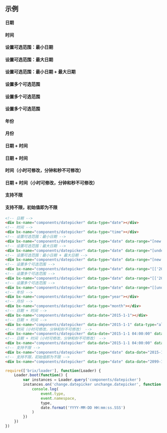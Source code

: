 ## 示例

<div class="bs-example">
    <div class="content">
        <div class="row">
            <div class="col-xs-6">
                <h4>日期</h4>
                <div bx-name="components/datepicker" data-type="date"></div>
            </div>
            <div class="col-xs-6">
                <h4>时间</h4>
                <div bx-name="components/datepicker" data-type="time"></div>
            </div>
        </div>
    </div>
</div>
<div class="bs-example">
    <div class="content">
        <div class="row">
            <div class="col-xs-6">
                <h4>设置可选范围：最小日期</h4>
                <div bx-name="components/datepicker" data-type="date" data-range="[new Date()]"></div>
            </div>
            <div class="col-xs-6">
                <h4>设置可选范围：最大日期</h4>
                <div bx-name="components/datepicker" data-type="date" data-range="[undefined, new Date()]"></div>
            </div>
        </div>
    </div>
</div>
<div class="bs-example">
    <div class="content">
        <div class="row">
            <div class="col-xs-6">
                <h4>设置可选范围：最小日期 + 最大日期</h4>
                <div bx-name="components/datepicker" data-type="date" data-range="[new Date(), '2015-3-14']"></div>
            </div>
            <div class="col-xs-6">
                <h4>设置多个可选范围</h4>
                <div bx-name="components/datepicker" data-type="date" data-range="[['2015-1-1', '2015-2-19'], ['2015-2-25', '2015-3-14']]"></div>
            </div>
        </div>
    </div>
</div>
<div class="bs-example">
    <div class="content">
        <div class="row">
            <div class="col-xs-6">
                <h4>设置多个可选范围</h4>
                <div bx-name="components/datepicker" data-type="date" data-range="[['2015-1-1', '2015-2-19'], ['2015-2-25']]"></div>
            </div>
            <div class="col-xs-6">
                <h4>设置多个可选范围</h4>
                <div bx-name="components/datepicker" data-type="date" data-range="[[undefined, '2015-2-19'], ['2015-2-25']]"></div>
            </div>
        </div>
    </div>
</div>
<div class="bs-example">
    <div class="content">
        <div class="row">
            <div class="col-xs-6">
                <h4>年份</h4>
                <div bx-name="components/datepicker" data-type="year"></div>
            </div>
            <div class="col-xs-6">
                <h4>月份</h4>
                <div bx-name="components/datepicker" data-type="month"></div>
            </div>
        </div>
    </div>
</div>
<div class="bs-example">
    <div class="content">
        <div class="row">
            <div class="col-xs-6">
                <h4>日期 + 时间</h4>
                <div bx-name="components/datepicker" data-date="2015-1-1"></div>
            </div>
            <div class="col-xs-6">
                <h4>日期 + 时间</h4>
                <div bx-name="components/datepicker" data-date="2015-1-1" data-type="all"></div>
            </div>
        </div>
    </div>
</div>
<div class="bs-example">
    <div class="content">
        <div class="row">
            <div class="col-xs-6">
                <h4>时间（小时可修改，分钟和秒不可修改）</h4>
                <div bx-name="components/datepicker" data-date="2015-1-1 04:00:00" data-type="hour"></div>
            </div>
            <div class="col-xs-6">
                <h4>日期 + 时间（小时可修改，分钟和秒不可修改）</h4>
                <div bx-name="components/datepicker" data-date="2015-1-1 04:00:00" data-type="date hour"></div>
            </div>
        </div>
    </div>
</div>
<div class="bs-example">
    <div class="content">
        <div class="row">
            <div class="col-xs-6">
                <h4>支持不限</h4>
                <div bx-name="components/datepicker" data-type="date" data-date="2015-1-1" data-unlimit="2099-1-1"></div>
            </div>
            <div class="col-xs-6">
                <h4>支持不限，初始值即为不限</h4>
                <div bx-name="components/datepicker" data-type="date" data-date="2099-1-1" data-unlimit="2099-1-1"></div>
            </div>
        </div>
    </div>
</div>

<!-- 
            // 
            // var types = 'change.datepicker ' + _.map(['date', 'month', 'year', 'hour', 'minute', 'second'], function(item, index) {
            //     return 'change.datepicker.' + item
            // }).join(' ')
            // console.log(types)
 -->
<script type="text/javascript">
    require(['brix/loader'], function(Loader) {
        Loader.boot(function() {
            var instances = Loader.query('components/datepicker')
            instances.on('change.datepicker unchange.datepicker', function(event, date, type) {
                console.log(
                    event.type,
                    event.namespace,
                    type, 
                    date.format('YYYY-MM-DD HH:mm:ss.SSS')
                )
            })
        })
    })
</script>

```html
<!-- 日期 -->
<div bx-name="components/datepicker" data-type="date"></div>
<!-- 时间 -->
<div bx-name="components/datepicker" data-type="time"></div>
<!-- 设置可选范围：最小日期 -->
<div bx-name="components/datepicker" data-type="date" data-range="[new Date()]"></div>
<!-- 设置可选范围：最大日期 -->
<div bx-name="components/datepicker" data-type="date" data-range="[undefined, new Date()]"></div>
<!-- 设置可选范围：最小日期 + 最大日期 -->
<div bx-name="components/datepicker" data-type="date" data-range="[new Date(), '2015-3-14']"></div>
<!-- 设置多个可选范围 -->
<div bx-name="components/datepicker" data-type="date" data-range="[['2015-1-1', '2015-2-19'], ['2015-2-25', '2015-3-14']]"></div>
<!-- 设置多个可选范围 -->
<div bx-name="components/datepicker" data-type="date" data-range="[['2015-1-1', '2015-2-19'], ['2015-2-25']]"></div>
<!-- 设置多个可选范围 -->
<div bx-name="components/datepicker" data-type="date" data-range="[[undefined, '2015-2-19'], ['2015-2-25']]"></div>
<!-- 年份 -->
<div bx-name="components/datepicker" data-type="year"></div>
<!-- 月份 -->
<div bx-name="components/datepicker" data-type="month"></div>
<!-- 日期 + 时间 -->
<div bx-name="components/datepicker" data-date="2015-1-1"></div>
<!-- 日期 + 时间 -->
<div bx-name="components/datepicker" data-date="2015-1-1" data-type="all"></div>
<!-- 时间（小时可修改，分钟和秒不可修改） -->
<div bx-name="components/datepicker" data-date="2015-1-1 04:00:00" data-type="hour"></div>
<!-- 日期 + 时间（小时可修改，分钟和秒不可修改） -->
<div bx-name="components/datepicker" data-date="2015-1-1 04:00:00" data-type="date hour"></div>
<!-- 支持不限 -->
<div bx-name="components/datepicker" data-type="date" data-date="2015-1-1" data-unlimit="2099-1-1"></div>
<!-- 支持不限，初始值即为不限 -->
<div bx-name="components/datepicker" data-type="date" data-date="2099-1-1" data-unlimit="2099-1-1"></div>
```

```js
require(['brix/loader'], function(Loader) {
    Loader.boot(function() {
        var instances = Loader.query('components/datepicker')
        instances.on('change.datepicker unchange.datepicker', function(event, date, type) {
            console.log(
                event.type,
                event.namespace,
                type, 
                date.format('YYYY-MM-DD HH:mm:ss.SSS')
            )
        })
    })
})
```